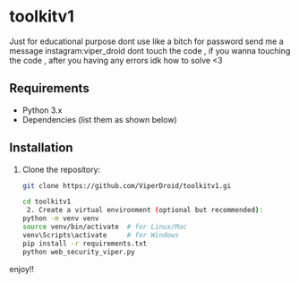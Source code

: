 # toolkitv1
Just for educational purpose
dont use like a bitch 
for password send me a message 
instagram:viper_droid
dont touch the code , if you wanna touching the code , after you having any errors idk how to solve <3





## Requirements
- Python 3.x
- Dependencies (list them as shown below)

## Installation

1. Clone the repository:
   ```bash
   git clone https://github.com/ViperDroid/toolkitv1.gi
   
   cd toolkitv1
    2. Create a virtual environment (optional but recommended):
   python -m venv venv
   source venv/bin/activate  # for Linux/Mac
   venv\Scripts\activate     # for Windows
   pip install -r requirements.txt
   python web_security_viper.py
enjoy!!
